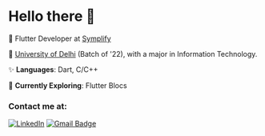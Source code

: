 # **Hello there** 👋

🏫 Flutter Developer at [Symplify](https://www.fiverr.com/symplify)

🏢 [University of Delhi](https://du.ac.in) (Batch of '22), with a major in Information Technology.

✨ **Languages**: Dart, C/C++

📓 **Currently Exploring**: Flutter Blocs

### Contact me at:

[![LinkedIn](https://img.shields.io/badge/-shivang--sorout-0a80a1?style=flat-square&logo=Linkedin&logoColor=white&link=https://www.linkedin.com/in/shivang-sorout/)](https://www.linkedin.com/in/shivang-sorout/) [![Gmail Badge](https://img.shields.io/badge/-shivang.sorout@gmail.com-c14438?style=flat-square&logo=Gmail&logoColor=white&link=mailto:shivang.sorout@gmail.com)](mailto:shivang.sorout@gmail.com)
